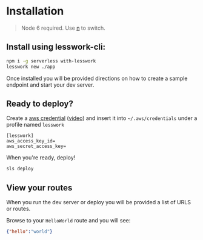 # Installation

> Node 6 required. Use [n](https://www.npmjs.com/package/n) to switch.


## Install using lesswork-cli:
```bash
npm i -g serverless with-lesswork
lesswork new ./app
```

Once installed you will be provided directions on how to create a sample endpoint and start your dev server. 


## Ready to deploy?
Create a [aws credential](https://serverless.com/framework/docs/providers/aws/guide/credentials/) ([video](https://www.youtube.com/watch?v=bFHmgqbAh4M)) and insert it into `~/.aws/credentials` under a profile named `lesswork`
```text
[lesswork]
aws_access_key_id=
aws_secret_access_key=
```

When you're ready, deploy! 
```bash 
sls deploy 
```

## View your routes
When you run the dev server or deploy you will be provided a list of URLS or routes.

Browse to your `HelloWorld` route and you will see:
```json
{"hello":"world"}
```